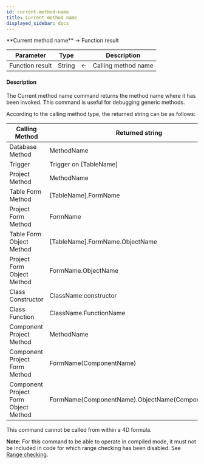 ```yaml
---
id: current-method-name
title: Current method name
displayed_sidebar: docs
---
```


<!--REF #_command_.Current method name.Syntax-->**Current method name**  -> Function result<!-- END REF-->
<!--REF #_command_.Current method name.Params-->
| Parameter | Type |  | Description |
| --- | --- | --- | --- |
| Function result | String | <- | Calling method name |

<!-- END REF-->

#### Description 

<!--REF #_command_.Current method name.Summary-->The Current method name command returns the method name where it has been invoked.<!-- END REF--> This command is useful for debugging generic methods.

According to the calling method type, the returned string can be as follows:

| **Calling Method**                   | **Returned string**                               |
| ------------------------------------ | ------------------------------------------------- |
| Database Method                      | MethodName                                        |
| Trigger                              | Trigger on \[TableName\]                          |
| Project Method                       | MethodName                                        |
| Table Form Method                    | \[TableName\].FormName                            |
| Project Form Method                  | FormName                                          |
| Table Form Object Method             | \[TableName\].FormName.ObjectName                 |
| Project Form Object Method           | FormName.ObjectName                               |
| Class Constructor                    | ClassName:constructor                             |
| Class Function                       | ClassName.FunctionName                            |
| Component Project Method             | MethodName                                        |
| Component Project Form Method        | FormName(ComponentName)                           |
| Component Project Form Object Method | FormName(ComponentName).ObjectName(ComponentName) |

This command cannot be called from within a 4D formula.

**Note:** For this command to be able to operate in compiled mode, it must not be included in code for which range checking has been disabled. See [Range checking](/4Dv20R6/4D/20-R6/Compilation-diagnostic-aids.300-7003444.en.html#4382726).
